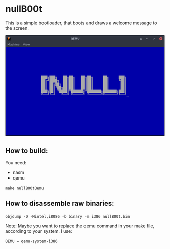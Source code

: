 # nullB00t
This is a simple bootloader, that boots and draws a welcome message to the screen.

![nullb00tScreenshot](../assets/nullB00t.png?raw=true)

## How to build: 
You need:
* nasm
* qemu

`make nullB00tQemu`

## How to disassemble raw binaries:  

`objdump -D -Mintel,i8086 -b binary -m i386 nullB00t.bin`

Note: Maybe you want to replace the qemu command in your make file, according to your system.
I use:

`QEMU = qemu-system-i386`
